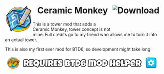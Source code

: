 <h1 align="center">
<a href="https://github.com/doombubbles/template-mod/releases/latest/download/CeramicMonkey.dll">
    <img align="left" alt="Icon" height="90" src="Icon.png">
    <img align="right" alt="Download" height="75" src="https://raw.githubusercontent.com/sloddervos66/Ceramic-Monkey/master/BloonsTD6%20Mod%20Helper/Resources/DownloadBtn.png">
</a>
Ceramic Monkey
</h1>

This is a tower mod that adds a Ceramic Monkey, tower concept is not mine. 
Full credits go to my friend who allows me to turn it into an actual tower.

This is also my first ever mod for BTD6, so development might take long.

[![Requires BTD6 Mod Helper](https://raw.githubusercontent.com/gurrenm3/BTD-Mod-Helper/master/banner.png)](https://github.com/gurrenm3/BTD-Mod-Helper#readme)
